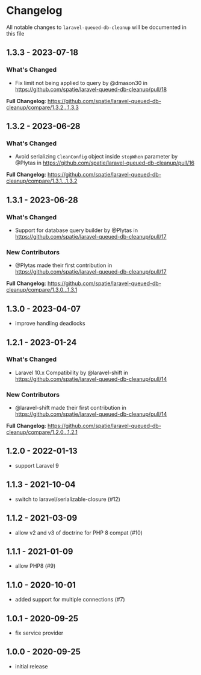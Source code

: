 # Changelog

All notable changes to `laravel-queued-db-cleanup` will be documented in this file

## 1.3.3 - 2023-07-18

### What's Changed

- Fix limit not being applied to query by @dmason30 in https://github.com/spatie/laravel-queued-db-cleanup/pull/18

**Full Changelog**: https://github.com/spatie/laravel-queued-db-cleanup/compare/1.3.2...1.3.3

## 1.3.2 - 2023-06-28

### What's Changed

- Avoid serializing `CleanConfig` object inside `stopWhen` parameter by @Plytas in https://github.com/spatie/laravel-queued-db-cleanup/pull/16

**Full Changelog**: https://github.com/spatie/laravel-queued-db-cleanup/compare/1.3.1...1.3.2

## 1.3.1 - 2023-06-28

### What's Changed

- Support for database query builder by @Plytas in https://github.com/spatie/laravel-queued-db-cleanup/pull/17

### New Contributors

- @Plytas made their first contribution in https://github.com/spatie/laravel-queued-db-cleanup/pull/17

**Full Changelog**: https://github.com/spatie/laravel-queued-db-cleanup/compare/1.3.0...1.3.1

## 1.3.0 - 2023-04-07

- improve handling deadlocks

## 1.2.1 - 2023-01-24

### What's Changed

- Laravel 10.x Compatibility by @laravel-shift in https://github.com/spatie/laravel-queued-db-cleanup/pull/14

### New Contributors

- @laravel-shift made their first contribution in https://github.com/spatie/laravel-queued-db-cleanup/pull/14

**Full Changelog**: https://github.com/spatie/laravel-queued-db-cleanup/compare/1.2.0...1.2.1

## 1.2.0 - 2022-01-13

- support Laravel 9

## 1.1.3 - 2021-10-04

- switch to laravel/serializable-closure (#12)

## 1.1.2 - 2021-03-09

- allow v2 and v3 of doctrine for PHP 8 compat (#10)

## 1.1.1 - 2021-01-09

- allow PHP8 (#9)

## 1.1.0 - 2020-10-01

- added support for multiple connections (#7)

## 1.0.1 - 2020-09-25

- fix service provider

## 1.0.0 - 2020-09-25

- initial release
